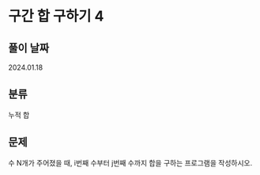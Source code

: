 <!-- @format -->

# 구간 합 구하기 4

## 풀이 날짜

2024.01.18

## 분류

누적 합

## 문제

수 N개가 주어졌을 때, i번째 수부터 j번째 수까지 합을 구하는 프로그램을 작성하시오.
